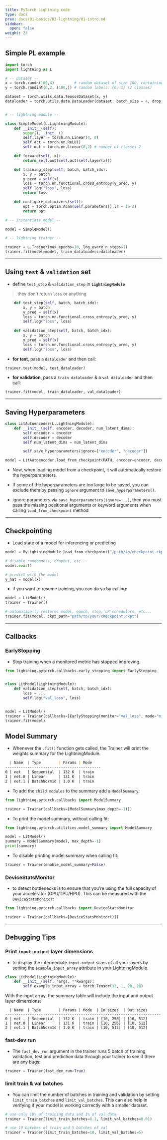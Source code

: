 ```yaml
---
title: PyTorch Lightning code
type: docs
prev: docs/01-basics/03-lightning/01-intro.md
sidebar:
  open: false
weight: 23
---
```


## Simple PL example

```python
import torch
import lightning as L

# -- dataset --
x = torch.randn(100,4)         # random dataset of size 100, containing 4 features
y = torch.randint(0,2, (100,)) # random labels: {0, 1} (2 classes)

dataset = torch.utils.data.TensorDataset(x, y)
dataloader = torch.utils.data.DataLoader(dataset, batch_size = 4, drop_last=True)


# -- lightning module --

class SimpleModel(L.LightningModule):
    def __init__(self):
        super().__init__()
        self.layer = torch.nn.Linear(4, 8)
        self.act = torch.nn.ReLU()
        self.out = torch.nn.Linear(8,2) # number of classes 2

    def forward(self, x):
        return self.out(self.act(self.layer(x))) 

    def training_step(self, batch, batch_idx):
        x, y = batch
        y_pred = self(x)
        loss = torch.nn.functional.cross_entropy(y_pred, y)
        self.log("loss", loss)
        return loss

    def configure_optimizers(self):
        opt = torch.optim.Adam(self.parameters(),lr = 1e-3)
        return opt

# -- instantiate model --

model = SimpleModel()

# -- lightning trainer --

trainer = L.Trainer(max_epochs=10, log_every_n_steps=1)
trainer.fit(model=model, train_dataloaders=dataloader)
```

---

## Using `test` & `validation` set

- define `test_step` & `validation_step` in **`LightningModule`**

> they don't return `loss` or anything

```python
    def test_step(self, batch, batch_idx):
        x, y = batch
        y_pred = self(x)
        loss = torch.nn.functional.cross_entropy(y_pred, y)
        self.log("loss", loss)
    
    def validation_step(self, batch, batch_idx):
        x, y = batch
        y_pred = self(x)
        loss = torch.nn.functional.cross_entropy(y_pred, y)
        self.log("loss", loss)
```

- **for test**, pass a `dataloader` and then call:
```python
trainer.test(model, test_dataloader)
```

- **for validation**, pass a `train dataloader` & a `val dataloader` and then call:
```python
trainer.fit(model, train_dataloader, val_dataloader)
```

---

## Saving Hyperparameters

```python
class LitAutoencoder(L.LightningModule):
    def __init__(self, encoder, decoder, num_latent_dims):
        self.encoder = encoder
        self.decoder = decoder
        self.num_latent_dims = num_latent_dims

        self.save_hyperparameters(ignore=["encoder", "decoder"])

model = LitAutoencoder.load_from_checkpoint(PATH, encoder=encoder, decoder=decoder)
```

- Now, when loading model from a checkpoint, it will automatically restore the hyperparameters.

- If some of the hyperparameters are too large to be saved, you can exclude them by passing `ignore` argument to `save_hyperparameters()`.

- ignore parameters via `save_hyperparameters(ignore=...)`, then you must pass the missing positional arguments or keyword arguments when calling `load_from_checkpoint` method

---

## Checkpointing

- Load state of a model for inferencing or predicting

```python
model = MyLightningModule.load_from_checkpoint("/path/to/checkpoint.ckpt")

# disable randomness, dropout, etc...
model.eval()

# predict with the model
y_hat = model(x)
```

- if you want to resume training, you can do so by calling:

```python
model = LitModel()
trainer = Trainer()

# automatically restores model, epoch, step, LR schedulers, etc...
trainer.fit(model, ckpt_path="path/to/your/checkpoint.ckpt")
```

---

## Callbacks

### EarlyStopping

- Stop training when a monitored metric has stopped improving.

```python
from lightning.pytorch.callbacks.early_stopping import EarlyStopping


class LitModel(LightningModule):
    def validation_step(self, batch, batch_idx):
        loss = ...
        self.log("val_loss", loss)


model = LitModel()
trainer = Trainer(callbacks=[EarlyStopping(monitor="val_loss", mode="min")])
trainer.fit(model)
```

## Model Summary

- Whenever the `.fit()` function gets called, the Trainer will print the weights summary for the LightningModule.

```md
  | Name  | Type        | Params | Mode
-------------------------------------------
0 | net   | Sequential  | 132 K  | train
1 | net.0 | Linear      | 131 K  | train
2 | net.1 | BatchNorm1d | 1.0 K  | train
```

- To add the `child modules` to the summary add a `ModelSummary`:

```python
from lightning.pytorch.callbacks import ModelSummary

trainer = Trainer(callbacks=[ModelSummary(max_depth=-1)])
```

- To print the model summary, without calling fit:

```python
from lightning.pytorch.utilities.model_summary import ModelSummary

model = LitModel()
summary = ModelSummary(model, max_depth=-1)
print(summary)
```

- To disable printing model summary when calling fit:

```python
trainer = Trainer(enable_model_summary=False)
```

### DeviceStatsMonitor

- to detect bottlenecks is to ensure that you’re using the full capacity of your accelerator (GPU/TPU/HPU). This can be measured with the `DeviceStatsMonitor`:

```python
from lightning.pytorch.callbacks import DeviceStatsMonitor

trainer = Trainer(callbacks=[DeviceStatsMonitor()])
```

---

## Debugging Tips

### Print `input-output` layer dimensions

- to display the intermediate `input-output` sizes of all your layers by setting the `example_input_array` attribute in your LightningModule.

```python
class LitModel(LightningModule):
    def __init__(self, *args, **kwargs):
        self.example_input_array = torch.Tensor(32, 1, 28, 28)
```

With the input array, the summary table will include the input and output layer dimensions:

```
  | Name  | Type        | Params | Mode  | In sizes  | Out sizes
----------------------------------------------------------------------
0 | net   | Sequential  | 132 K  | train | [10, 256] | [10, 512]
1 | net.0 | Linear      | 131 K  | train | [10, 256] | [10, 512]
2 | net.1 | BatchNorm1d | 1.0 K  | train | [10, 512] | [10, 512]
```

### fast-dev run

- The `fast_dev_run` argument in the trainer runs 5 batch of training, validation, test and prediction data through your trainer to see if there are any bugs:

```python
trainer = Trainer(fast_dev_run=True)
```

### limit train & val batches

- You can limit the number of batches in training and validation by setting `limit_train_batches` and `limit_val_batches`. This can also help in verifying if your model is working correctly with a smaller dataset.

```python
# use only 10% of training data and 1% of val data
trainer = Trainer(limit_train_batches=0.1, limit_val_batches=0.01)

# use 10 batches of train and 5 batches of val
trainer = Trainer(limit_train_batches=10, limit_val_batches=5)
```
